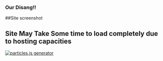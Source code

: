 
### Our Disang!!


##Site screenshot
## Site May Take Some time to load completely due to hosting capacities


<a href="https://kapilhk.github.io/Disang/" target="_blank"><img src="https://kapilhk.github.io/Disang/webshot.png" alt="particles.js generator" /></a>
